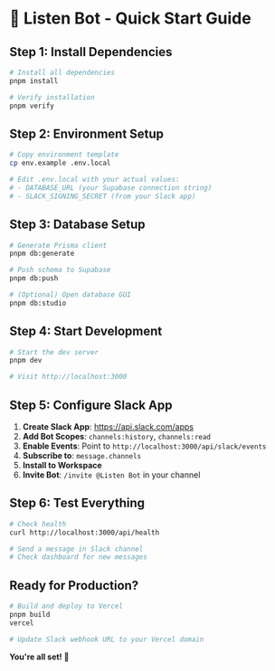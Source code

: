 # 🚀 Listen Bot - Quick Start Guide

## Step 1: Install Dependencies

```bash
# Install all dependencies
pnpm install

# Verify installation
pnpm verify
```

## Step 2: Environment Setup

```bash
# Copy environment template
cp env.example .env.local

# Edit .env.local with your actual values:
# - DATABASE_URL (your Supabase connection string)
# - SLACK_SIGNING_SECRET (from your Slack app)
```

## Step 3: Database Setup

```bash
# Generate Prisma client
pnpm db:generate

# Push schema to Supabase
pnpm db:push

# (Optional) Open database GUI
pnpm db:studio
```

## Step 4: Start Development

```bash
# Start the dev server
pnpm dev

# Visit http://localhost:3000
```

## Step 5: Configure Slack App

1. **Create Slack App**: https://api.slack.com/apps
2. **Add Bot Scopes**: `channels:history`, `channels:read`
3. **Enable Events**: Point to `http://localhost:3000/api/slack/events`
4. **Subscribe to**: `message.channels`
5. **Install to Workspace**
6. **Invite Bot**: `/invite @Listen Bot` in your channel

## Step 6: Test Everything

```bash
# Check health
curl http://localhost:3000/api/health

# Send a message in Slack channel
# Check dashboard for new messages
```

## Ready for Production?

```bash
# Build and deploy to Vercel
pnpm build
vercel

# Update Slack webhook URL to your Vercel domain
```

**You're all set! 🎉** 